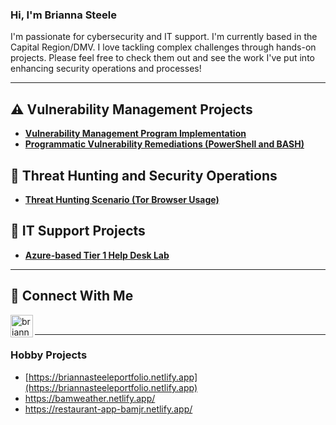 
### Hi, I'm Brianna Steele 
I'm passionate for cybersecurity and IT support. I'm currently based in the Capital Region/DMV. I love tackling complex challenges through hands-on projects. Please feel free to check them out and see the work I've put into enhancing security operations and processes!
<hr/>

## ⚠️ Vulnerability Management Projects
- **[Vulnerability Management Program Implementation](https://github.com/bristeele99/Vulnerability-Management-Program/blob/main/README.md)**
- **[Programmatic Vulnerability Remediations (PowerShell and BASH)](https://github.com/joshcybertest/programmatic-vulnerability-remediations)**

## 🚨 Threat Hunting and Security Operations

- **[Threat Hunting Scenario (Tor Browser Usage)](https://github.com/joshmadakor0/threat-hunting-scenario-tor)**

## 🔐 IT Support Projects
- **[Azure-based Tier 1 Help Desk Lab](https://github.com/bristeele99/tier1-helpdesk-project/blob/main/README.md)**

<hr/>

## 🤳 Connect With Me  
[<img align="left" alt="brianna-anulo | LinkedIn" width="36px" src="https://res.cloudinary.com/drewskljl/image/upload/v1747247571/LI-In-Bug_irbxup.png" />][linkedin]  

[linkedin]: https://linkedin.com/in/brianna-anulo

<br>
<hr/>

### Hobby Projects
- [https://briannasteeleportfolio.netlify.app](https://briannasteeleportfolio.netlify.app)
- https://bamweather.netlify.app/ <br/>
- https://restaurant-app-bamjr.netlify.app/

<!--
<img width="35" alt="image" src="https://github.com/user-attachments/assets/2f41c7cd-5ea8-4475-b451-a37161b6c3fb"> 
<img width="35" alt="image" src="https://github.com/user-attachments/assets/77649969-9910-4994-8b96-74a116cfb2a8">
-->



  

